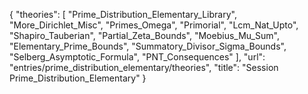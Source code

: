 {
    "theories": [
        "Prime_Distribution_Elementary_Library",
        "More_Dirichlet_Misc",
        "Primes_Omega",
        "Primorial",
        "Lcm_Nat_Upto",
        "Shapiro_Tauberian",
        "Partial_Zeta_Bounds",
        "Moebius_Mu_Sum",
        "Elementary_Prime_Bounds",
        "Summatory_Divisor_Sigma_Bounds",
        "Selberg_Asymptotic_Formula",
        "PNT_Consequences"
    ],
    "url": "entries/prime_distribution_elementary/theories",
    "title": "Session Prime_Distribution_Elementary"
}